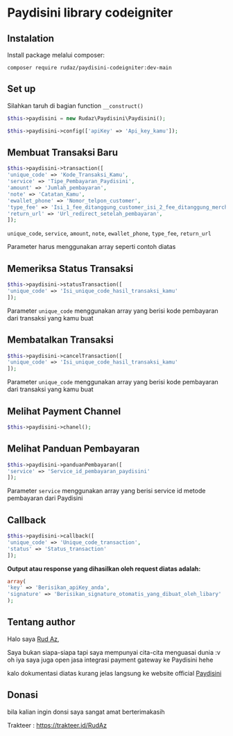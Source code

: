 # Paydisini library codeigniter

## Instalation

Install package melalui composer:

```console
composer require rudaz/paydisini-codeigniter:dev-main
```

## Set up

Silahkan taruh di bagian function `__construct()`

```php
$this->paydisini = new Rudaz\Paydisini\Paydisini();

$this->paydisini->config(['apiKey' => 'Api_key_kamu']);
```

## Membuat Transaksi Baru

```php
$this->paydisini->transaction([
'unique_code' => 'Kode_Transaksi_Kamu',
'service' => 'Tipe_Pembayaran_Paydisini',
'amount' => 'Jumlah_pembayaran',
'note' => 'Catatan_Kamu',
'ewallet_phone' => 'Nomor_telpon_customer',
'type_fee' => 'Isi_1_fee_ditanggung_customer_isi_2_fee_ditanggung_merchant',
'return_url' => 'Url_redirect_setelah_pembayaran',
]);
```

`unique_code`, `service`, `amount`, `note`, `ewallet_phone`, `type_fee`, `return_url`

Parameter harus menggunakan array seperti contoh diatas

## Memeriksa Status Transaksi

```php
$this->paydisini->statusTransaction([
'unique_code' => 'Isi_unique_code_hasil_transaksi_kamu'
]);
```

Parameter `unique_code` menggunakan array yang berisi kode pembayaran dari transaksi yang kamu buat

## Membatalkan Transaksi

```php
$this->paydisini->cancelTransaction([
'unique_code' => 'Isi_unique_code_hasil_transaksi_kamu'
]);
```

Parameter `unique_code` menggunakan array yang berisi kode pembayaran dari transaksi yang kamu buat

## Melihat Payment Channel

```php
$this->paydisini->chanel();
```

## Melihat Panduan Pembayaran

```php
$this->paydisini->panduanPembayaran([
'service' => 'Service_id_pembayaran_paydisini'
]);
```

Parameter `service` menggunakan array yang berisi service id metode pembayaran dari Paydisini

## Callback

```php
$this->paydisini->callback([
'unique_code' => 'Unique_code_transaction',
'status' => 'Status_transaction'
]);
```

<b>Output atau response yang dihasilkan oleh request diatas adalah:</b>

```php
array(
'key' => 'Berisikan_apiKey_anda',
'signature' => 'Berisikan_signature_otomatis_yang_dibuat_oleh_libary'
);
```


## Tentang author

Halo saya <a href="https://facebook.com/rud.az.9" target="_blank">Rud Az</a>,

Saya bukan siapa-siapa tapi saya mempunyai cita-cita menguasai dunia :v 
oh iya saya juga open jasa integrasi payment gateway ke Paydisini hehe

kalo dokumentasi diatas kurang jelas langsung ke website official <a href="https://paydisini.co.id" target="_blank">Paydisini</a>

## Donasi

bila kalian ingin donsi saya sangat amat berterimakasih

Trakteer : https://trakteer.id/RudAz
